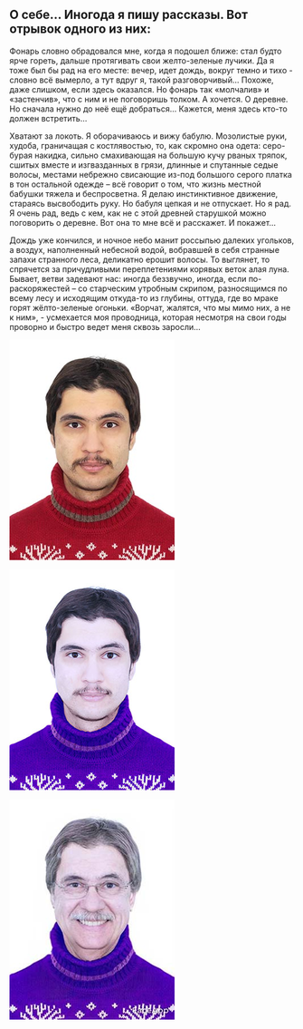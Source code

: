 ## О себе... Иногода я пишу рассказы. Вот отрывок одного из них:

Фонарь словно обрадовался мне, когда я подошел ближе: стал будто ярче гореть, дальше протягивать свои желто-зеленые лучики. Да я тоже был бы рад на его месте: вечер, идет дождь, вокруг темно и тихо - словно всё вымерло, а тут вдруг я, такой разговорчивый… Похоже, даже слишком, если здесь оказался. Но фонарь так «молчалив» и «застенчив», что с ним и не поговоришь толком. А хочется. О деревне. Но сначала нужно до неё ещё добраться… Кажется, меня здесь кто-то должен встретить…

Хватают за локоть. Я оборачиваюсь и вижу бабулю. Мозолистые руки, худоба, граничащая с костлявостью, то, как скромно она одета: серо-бурая накидка, сильно смахивающая на большую кучу рваных тряпок, сшитых вместе и изгвазданных в грязи, длинные и спутанные седые волосы, местами небрежно свисающие из-под большого серого платка в тон остальной одежде – всё говорит о том, что жизнь местной бабушки тяжела и беспросветна. Я делаю инстинктивное движение, стараясь высвободить руку. Но бабуля цепкая и не отпускает. Но я рад. Я очень рад, ведь с кем, как не с этой древней старушкой можно поговорить о деревне. Вот она то мне всё и расскажет. И покажет…

Дождь уже кончился, и ночное небо манит россыпью далеких угольков, а воздух, наполненный небесной водой, вобравшей в себя странные запахи странного леса, деликатно ерошит волосы. То выглянет, то спрячется за причудливыми переплетениями корявых веток алая луна. Бывает, ветви задевают нас: иногда беззвучно, иногда, если по-раскоряжестей – со старческим утробным скрипом, разносящимся по всему лесу и исходящим откуда-то из глубины, оттуда, где во мраке горят жёлто-зеленые огоньки. «Ворчат, жалятся, что мы мимо них, а не к ним», - усмехается моя проводница, которая несмотря на свои годы проворно и быстро ведет меня сквозь заросли...

![Моё фото, сделанное несколько лет назад](/MyF.jpg)

![Моё фото, обработал в фотошопе](/MyF2.jpg)

![Моё фото, состарил последний вариант в фейсап](/MyF3.jpg)